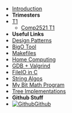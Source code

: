 - [Introduction](_introduction)
- **Trimesters**
- [T1](T1/)
    - [Comp2521 T1](T1/2521/)
- **Useful Links**
- [Design Patterns](DesignPatterns/)
- [BigO Tool](BigOh)
- [Makefiles](Makefiles)
- [Home Computing](home_computing)
- [GDB + Valgrind](gdb_valgrind)
- [FileIO in C](FileIO_Files/ExampleFileReading)
- [String Algos](StringAlgos/StringAlgos)
- [My Bit Math Program](https://braedonwooding.github.io/BitwiseCmpViz/#/)
- [Tree Implementations](Detailed_TreeImplementations/Detailed_TreeImplementations.md)
- **Github Stuff**
- [![Github](https://icongram.jgog.in/simple/github.svg?color=808080&size=16)Github](https://github.com/BraedonWooding/CompTutoring)
